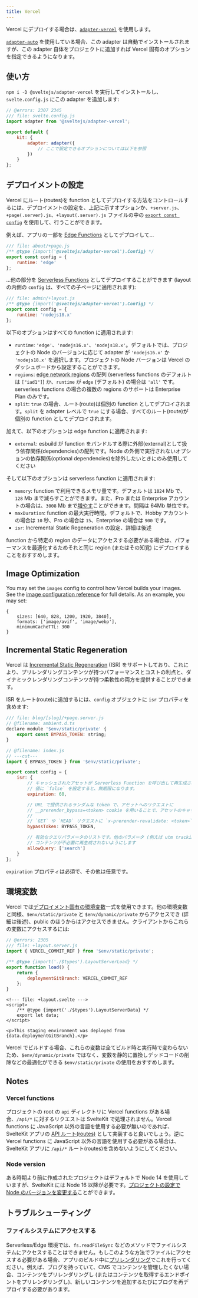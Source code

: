 ```yaml
---
title: Vercel
---
```


Vercel にデプロイする場合は、[`adapter-vercel`](https://github.com/sveltejs/kit/tree/master/packages/adapter-vercel) を使用します。

[`adapter-auto`](adapter-auto) を使用している場合、この adapter は自動でインストールされますが、この adapter 自体をプロジェクトに追加すれば Vercel 固有のオプションを指定できるようになります。

## 使い方 <!--usage-->

`npm i -D @sveltejs/adapter-vercel` を実行してインストールし、`svelte.config.js` にこの adapter を追加します:

```js
// @errors: 2307 2345
/// file: svelte.config.js
import adapter from '@sveltejs/adapter-vercel';

export default {
	kit: {
		adapter: adapter({
			// ここで設定できるオプションについては以下を参照
		})
	}
};
```

## デプロイメントの設定 <!--deployment-configuration-->

Vercel にルート(routes)を function としてデプロイする方法をコントロールするには、デプロイメントの設定を、上記に示すオプションか、`+server.js`、`+page(.server).js`、`+layout(.server).js` ファイルの中の [`export const config`](page-options#config) を使用して、行うことができます。

例えば、アプリの一部を [Edge Functions](https://vercel.com/docs/concepts/functions/edge-functions) としてデプロイして…

```js
/// file: about/+page.js
/** @type {import('@sveltejs/adapter-vercel').Config} */
export const config = {
	runtime: 'edge'
};
```

…他の部分を [Serverless Functions](https://vercel.com/docs/concepts/functions/serverless-functions) としてデプロイすることができます (layout の内側の `config` は、すべての子ページに適用されます):

```js
/// file: admin/+layout.js
/** @type {import('@sveltejs/adapter-vercel').Config} */
export const config = {
	runtime: 'nodejs18.x'
};
```

以下のオプションはすべての function に適用されます:

- `runtime`: `'edge'`、`'nodejs16.x'`、`'nodejs18.x'`。デフォルトでは、プロジェクトの Node のバージョンに応じて adapter が `'nodejs16.x'` か `'nodejs18.x'` を選択します。プロジェクトの Node バージョンは Vercel のダッシュボードから設定することができます。
- `regions`: [edge network regions](https://vercel.com/docs/concepts/edge-network/regions) の配列 (serverless functions のデフォルトは `["iad1"]`) か、`runtime` が `edge` (デフォルト) の場合は `'all'` です。serverless functions の場合の複数の regions のサポートは Enterprise Plan のみです。
- `split`: `true` の場合、ルート(route)は個別の function としてデプロイされます。`split` を adapter レベルで `true` にする場合、すべてのルート(route)が個別の function としてデプロイされます。

加えて、以下のオプションは edge function に適用されます:
- `external`: esbuild が function をバンドルする際に外部(external)として扱う依存関係(dependencies)の配列です。Node の外側で実行されないオプションの依存関係(optional dependencies)を除外したいときにのみ使用してください

そして以下のオプションは serverless function に適用されます:
- `memory`: function で利用できるメモリ量です。デフォルトは `1024` Mb で、`128` Mb まで減らすことができます。また、Pro または Enterprise アカウントの場合は、`3008` Mb まで[増やす](https://vercel.com/docs/concepts/limits/overview#serverless-function-memory)ことができます。間隔は 64Mb 単位です。
- `maxDuration`: function の最大実行時間。デフォルトで、Hobby アカウントの場合は `10` 秒、Pro の場合は `15`、Enterprise の場合は `900` です。
- `isr`: Incremental Static Regeneration の設定、詳細は後述

function から特定の region のデータにアクセスする必要がある場合は、パフォーマンスを最適化するためそれと同じ region (またはその知覚) にデプロイすることをおすすめします。

## Image Optimization

You may set the `images` config to control how Vercel builds your images. See the [image configuration reference](https://vercel.com/docs/build-output-api/v3/configuration#images) for full details. As an example, you may set:

```
{
	sizes: [640, 828, 1200, 1920, 3840],
	formats: ['image/avif', 'image/webp'],
	minimumCacheTTL: 300
}
```

## Incremental Static Regeneration

Vercel は [Incremental Static Regeneration](https://vercel.com/docs/concepts/incremental-static-regeneration/overview) (ISR) をサポートしており、これにより、プリレンダリングコンテンツが持つパフォーマンスとコストの利点と、ダイナミックレンダリングコンテンツが持つ柔軟性の両方を提供することができます。

ISR をルート(route)に追加するには、`config` オブジェクトに `isr` プロパティを含めます:

```js
/// file: blog/[slug]/+page.server.js
// @filename: ambient.d.ts
declare module '$env/static/private' {
	export const BYPASS_TOKEN: string;
}

// @filename: index.js
// ---cut---
import { BYPASS_TOKEN } from '$env/static/private';

export const config = {
	isr: {
		// キャッシュされたアセットが Serverless Function を呼び出して再生成されるまでの有効期限 (秒単位)。
		// 値に `false` を設定すると、無期限になります。
		expiration: 60,

		// URL で提供されるランダムな token で、アセットへのリクエストに 
		// __prerender_bypass=<token> cookie を用いることで、アセットのキャッシュされたバージョンを回避することができます。
		//
		// `GET` や `HEAD` リクエストに `x-prerender-revalidate: <token>` を付けると、アセットの再バリデート(re-validated)を強制することができます。
		bypassToken: BYPASS_TOKEN,

		// 有効なクエリパラメータのリストです。他のパラメータ (例えば utm tracking codes) は無視され、
		// コンテンツが不必要に再生成されないようにします
		allowQuery: ['search']
	}
};
```

`expiration` プロパティは必須で、その他は任意です。

## 環境変数 <!--environment-variables-->

Vercel では[デプロイメント固有の環境変数](https://vercel.com/docs/concepts/projects/environment-variables#system-environment-variables)一式を使用できます。他の環境変数と同様、`$env/static/private` と `$env/dynamic/private` からアクセスでき (詳細は後述)、public のほうからはアクセスできません。クライアントからこれらの変数にアクセスするには:

```js
// @errors: 2305
/// file: +layout.server.js
import { VERCEL_COMMIT_REF } from '$env/static/private';

/** @type {import('./$types').LayoutServerLoad} */
export function load() {
	return {
		deploymentGitBranch: VERCEL_COMMIT_REF
	};
}
```

```svelte
<!--- file: +layout.svelte --->
<script>
	/** @type {import('./$types').LayoutServerData} */
	export let data;
</script>

<p>This staging environment was deployed from {data.deploymentGitBranch}.</p>
```

Vercel でビルドする場合、これらの変数は全てビルド時と実行時で変わらないため、`$env/dynamic/private` ではなく、変数を静的に置換しデッドコードの削除などの最適化ができる `$env/static/private` の使用をおすすめします。

## Notes

### Vercel functions

プロジェクトの root の `api` ディレクトリに Vercel functions がある場合、`/api/*` に対するリクエストは SvelteKit で処理されません。Vercel functions に JavaScript 以外の言語を使用する必要が無いのであれば、SvelteKit アプリの [API ルート(routes)](https://kit.svelte.jp/docs/routing#server) として実装すると良いでしょう。逆に Vercel functions に JavaScript 以外の言語を使用する必要がある場合は、SvelteKit アプリに `/api/*` ルート(routes)を含めないようにしてください。

### Node version

ある時期より前に作成されたプロジェクトはデフォルトで Node 14 を使用していますが、SvelteKit には Node 16 以降が必要です。[プロジェクトの設定で Node のバージョンを変更する](https://vercel.com/docs/concepts/functions/serverless-functions/runtimes/node-js#node.js-version)ことができます。

## トラブルシューティング <!--troubleshooting-->

### ファイルシステムにアクセスする <!--accessing-the-file-system-->

Serverless/Edge 環境では、`fs.readFileSync` などのメソッドでファイルシステムにアクセスすることはできません。もしこのような方法でファイルにアクセスする必要がある場合、アプリのビルド中に[プリレンダリング](https://kit.svelte.jp/docs/page-options#prerender)でこれを行ってください。例えば、ブログを持っていて、CMS でコンテンツを管理したくない場合、コンテンツをプリレンダリングし (またはコンテンツを取得するエンドポイントをプリレンダリングし)、新しいコンテンツを追加するたびにブログを再デプロイする必要があります。
